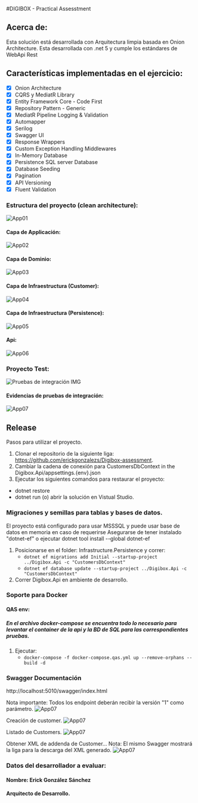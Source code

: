 #DIGIBOX - Practical Assesstment
## Acerca de:
Esta solución está desarrollada con Arquitectura limpia basada en Onion Architecture.
Esta desarrollada con .net 5 y cumple los estándares de WebApi Rest

## Características implementadas en el ejercicio:
- [x] Onion Architecture
- [x] CQRS y MediatR Library
- [x] Entity Framework Core - Code First
- [x] Repository Pattern - Generic
- [x] MediatR Pipeline Logging & Validation
- [x] Automapper
- [x] Serilog
- [x] Swagger UI
- [x] Response Wrappers
- [x] Custom Exception Handling Middlewares
- [x] In-Memory Database
- [x] Persistence SQL server Database
- [x] Database Seeding
- [x] Pagination
- [x] API Versioning
- [x] Fluent Validation

### Estructura del proyecto (clean architecture):
![App01](https://raw.githubusercontent.com/erickgonzalezs/Digibox-assessment/main/Images/CleanArch01.png)
#### Capa de Applicación:
![App02](https://raw.githubusercontent.com/erickgonzalezs/Digibox-assessment/main/Images/AppLayer.png)
#### Capa de Dominio:
![App03](https://raw.githubusercontent.com/erickgonzalezs/Digibox-assessment/main/Images/DomainLayer.png)
#### Capa de Infraestructura (Customer):
![App04](https://raw.githubusercontent.com/erickgonzalezs/Digibox-assessment/main/Images/InfrastructureLayer.png)
#### Capa de Infraestructura (Persistence):
![App05](https://raw.githubusercontent.com/erickgonzalezs/Digibox-assessment/main/Images/PersistenceLayer.png)
#### Api:
![App06](https://raw.githubusercontent.com/erickgonzalezs/Digibox-assessment/main/Images/Api01.png)
### Proyecto Test: 
![Pruebas de integración IMG](https://raw.githubusercontent.com/erickgonzalezs/Digibox-assessment/main/Images/TestLayer.png)
#### Evidencias de pruebas de integración: 
![App07](https://raw.githubusercontent.com/erickgonzalezs/Digibox-assessment/main/Images/IntegrationTest.png)



## Release
Pasos para utilizar el proyecto.
1. Clonar el repositorio de la siguiente liga: https://github.com/erickgonzalezs/Digibox-assessment.
2. Cambiar la cadena de conexión para CustomersDbContext in the Digibox.Api/appsettings.{env}.json
3. Ejecutar los siguientes comandos para restaurar el proyecto:
- dotnet restore
- dotnet run (o) abrir la solución en Vistual Studio.

### Migraciones y semillas para tablas y bases de datos.
El proyecto está configurado para usar MSSSQL y puede usar base de datos en memoria en caso de requerirse
Asegurarse de tener instalado "dotnet-ef" o ejecutar dotnet tool install --global dotnet-ef
1. Posicionarse en el folder: Infrastructure.Persistence y correr:
    - `dotnet ef migrations add Initial --startup-project ../Digibox.Api -c "CustomersDbContext"`
    - `dotnet ef database update --startup-project ../Digibox.Api -c "CustomersDbContext"`
2. Correr Digibox.Api en ambiente de desarrollo.


### Soporte para Docker
#### QAS env:
##### En el archivo docker-compose se encuentra todo lo necesario para levantar el container de la api y la BD de SQL para las correspondientes pruebas.
1. Ejecutar:
    - `docker-compose -f docker-compose.qas.yml up --remove-orphans --build -d`

### Swagger Documentación
http://localhost:5010/swagger/index.html

Nota importante: Todos los endpoint deberán recibir la versión "1" como parámetro.
![App07](https://raw.githubusercontent.com/erickgonzalezs/Digibox-assessment/main/Images/swagger01.png)

Creación de customer.
![App07](https://raw.githubusercontent.com/erickgonzalezs/Digibox-assessment/main/Images/swagger02.png)

Listado de Customers.
![App07](https://raw.githubusercontent.com/erickgonzalezs/Digibox-assessment/main/Images/swagger03.png)

Obtener XML de addenda de Customer... Nota: El mismo Swagger mostrará la liga para la descarga del XML generado.
![App07](https://raw.githubusercontent.com/erickgonzalezs/Digibox-assessment/main/Images/swagger04.png)

### Datos del desarrollador a evaluar:
#### Nombre: Erick González Sánchez
#### Arquitecto de Desarrollo.

